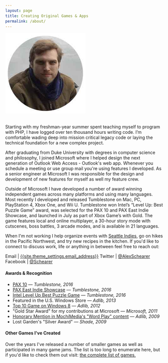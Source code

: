 ```yaml
---
layout: page
title: Creating Original Games & Apps
permalink: /about/
---
```


<div class="profile">
    <img src="profile.jpg" />
</div>
<br />

Starting with my freshman-year summer spent teaching myself to program with PHP, 
I have logged over ten thousand hours writing code. I’m comfortable wading deep into 
mission critical legacy code or laying the technical foundation for a new complex project.

After graduating from Duke University with degrees in computer science and philosophy, 
I joined Microsoft where I helped design the next generation of Outlook Web Access - 
Outlook's web app. Whenever you schedule a meeting or use group mail you're using  features 
I developed. As a senior engineer at Microsoft I was responsible for the design and 
development of new features for myself as well my feature crew.

Outside of Microsoft I have developed a number of award winning independent games across 
many platforms and using many languages. Most recently I developed and released Tumblestone 
on Mac, PC, PlayStation 4, Xbox One, and Wii U. Tumblestone won Intel’s 
“Level Up: Best Puzzle Game” award, was selected for the PAX 10 and PAX East Indie Showcase, 
and launched in July as part of Xbox Game’s with Gold. The game features local and online 
multiplayer, a 30-hour story mode with cutscenes, boss battles, 3 arcade modes, 
and is available in 21 languages.

When I'm not working I help organize events with [Seattle Indies](http://seattleindies.org),
go on hikes in the Pacific Northwest, and try new recipes in the kitchen. If you'd like to 
connect to discuss work, life or anything in between feel free to reach out:

Email | <a href="mailto:{{site.theme_settings.email_address}}">{{site.theme_settings.email_address}}</a>
Twitter | <a href="http://twitter.com/{{site.theme_settings.twitter}}">@AlexSchearer</a>
Facebook | <a href="http://facebook.com/{{site.theme_settings.facebook}}">@Schearer</a>

#### Awards & Recognition

  * [PAX 10][3] — *Tumblestone, 2016*
  * [PAX East Indie Showcase][4] — *Tumblestone, 2016*
  * [Intel Level Up Best Puzzle Game][5] — *Tumblestone, 2016*
  * Featured in the U.S. Windows Store — *Adlib, 2013*
  * [Top 10 Game on Windows 8][2] — *Adlib, 2012*
  * "Gold Star Award" for my contributions at Microsoft — *Microsoft, 2011*
  * [Honorary Mention in MochiMedia's "Word Play" content][1] — *Adlib, 2009*
  * Lost Garden's "Silver Award" — *Shade, 2009*

#### Other Games I've Created
Over the years I've released a number of smaller games as well as participated in many game jams.
The list is too long to enumerate here, but if you'd like to check them out visit: [the complete list of games.][6]

[1]: http://mochiland.com/articles/dictionary-com-word-play-winners
[2]: http://operating-systems.wonderhowto.com/how-to/10-best-free-games-windows-8-app-store-right-now-0140507/
[3]: https://www.penny-arcade.com/news/post/2015/07/23/pax-prime-pax-10
[4]: http://www.giantbomb.com/pax-east-indie-showcase/3015-6700/
[5]: https://software.intel.com/en-us/videos/intel-level-up-best-puzzle-game-tumblestone
[6]: {{site.url}}/other-games
